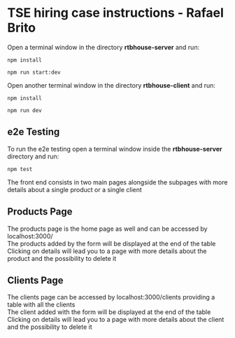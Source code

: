 # TSE hiring case instructions - Rafael Brito

Open a terminal window in the directory **rtbhouse-server** and run:
```
npm install
```
```
npm run start:dev
```
Open another terminal window in the directory **rtbhouse-client** and run:
```
npm install
```
```
npm run dev
````
## e2e Testing
To run the e2e testing open a terminal window inside the **rtbhouse-server** directory and run:
```
npm test
```

The front end consists in two main pages alongside the subpages with more details about a single product or a single client

## Products Page 
The products page is the home page as well and can be accessed by localhost:3000/ <br>
The products added by the form will be displayed at the end of the table <br>
Clicking on details will lead you to a page with more details about the product and the possibility to delete it

## Clients Page
The clients page can be accessed by localhost:3000/clients providing a table with all the clients <br>
The client added with the form will be displayed at the end of the table <br>
Clicking on details will lead you to a page with more details about the client and the possibility to delete it


